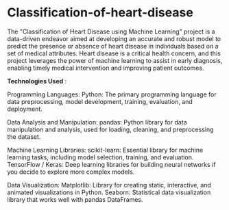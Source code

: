 # Classification-of-heart-disease
The "Classification of Heart Disease using Machine Learning" project is a data-driven endeavor aimed at developing an accurate and robust model to predict the presence or absence of heart disease in individuals based on a set of medical attributes. Heart disease is a critical health concern, and this project leverages the power of machine learning to assist in early diagnosis, enabling timely medical intervention and improving patient outcomes.

**Technologies Used** :

Programming Languages:
Python: The primary programming language for data preprocessing, model development, training, evaluation, and deployment.

Data Analysis and Manipulation:
pandas: Python library for data manipulation and analysis, used for loading, cleaning, and preprocessing the dataset.

Machine Learning Libraries:
scikit-learn: Essential library for machine learning tasks, including model selection, training, and evaluation.
TensorFlow / Keras: Deep learning libraries for building neural networks if you decide to explore more complex models.

Data Visualization:
Matplotlib: Library for creating static, interactive, and animated visualizations in Python.
Seaborn: Statistical data visualization library that works well with pandas DataFrames.
